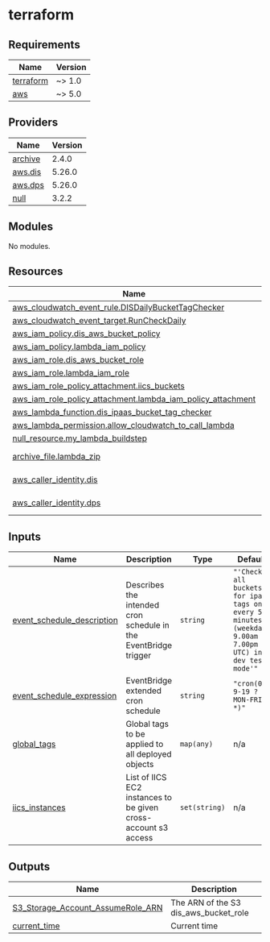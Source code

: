 # terraform

<!-- BEGINNING OF PRE-COMMIT-TERRAFORM DOCS HOOK -->
## Requirements

| Name | Version |
|------|---------|
| <a name="requirement_terraform"></a> [terraform](#requirement\_terraform) | ~> 1.0 |
| <a name="requirement_aws"></a> [aws](#requirement\_aws) | ~> 5.0 |

## Providers

| Name | Version |
|------|---------|
| <a name="provider_archive"></a> [archive](#provider\_archive) | 2.4.0 |
| <a name="provider_aws.dis"></a> [aws.dis](#provider\_aws.dis) | 5.26.0 |
| <a name="provider_aws.dps"></a> [aws.dps](#provider\_aws.dps) | 5.26.0 |
| <a name="provider_null"></a> [null](#provider\_null) | 3.2.2 |

## Modules

No modules.

## Resources

| Name | Type |
|------|------|
| [aws_cloudwatch_event_rule.DISDailyBucketTagChecker](https://registry.terraform.io/providers/hashicorp/aws/latest/docs/resources/cloudwatch_event_rule) | resource |
| [aws_cloudwatch_event_target.RunCheckDaily](https://registry.terraform.io/providers/hashicorp/aws/latest/docs/resources/cloudwatch_event_target) | resource |
| [aws_iam_policy.dis_aws_bucket_policy](https://registry.terraform.io/providers/hashicorp/aws/latest/docs/resources/iam_policy) | resource |
| [aws_iam_policy.lambda_iam_policy](https://registry.terraform.io/providers/hashicorp/aws/latest/docs/resources/iam_policy) | resource |
| [aws_iam_role.dis_aws_bucket_role](https://registry.terraform.io/providers/hashicorp/aws/latest/docs/resources/iam_role) | resource |
| [aws_iam_role.lambda_iam_role](https://registry.terraform.io/providers/hashicorp/aws/latest/docs/resources/iam_role) | resource |
| [aws_iam_role_policy_attachment.iics_buckets](https://registry.terraform.io/providers/hashicorp/aws/latest/docs/resources/iam_role_policy_attachment) | resource |
| [aws_iam_role_policy_attachment.lambda_iam_policy_attachment](https://registry.terraform.io/providers/hashicorp/aws/latest/docs/resources/iam_role_policy_attachment) | resource |
| [aws_lambda_function.dis_ipaas_bucket_tag_checker](https://registry.terraform.io/providers/hashicorp/aws/latest/docs/resources/lambda_function) | resource |
| [aws_lambda_permission.allow_cloudwatch_to_call_lambda](https://registry.terraform.io/providers/hashicorp/aws/latest/docs/resources/lambda_permission) | resource |
| [null_resource.my_lambda_buildstep](https://registry.terraform.io/providers/hashicorp/null/latest/docs/resources/resource) | resource |
| [archive_file.lambda_zip](https://registry.terraform.io/providers/hashicorp/archive/latest/docs/data-sources/file) | data source |
| [aws_caller_identity.dis](https://registry.terraform.io/providers/hashicorp/aws/latest/docs/data-sources/caller_identity) | data source |
| [aws_caller_identity.dps](https://registry.terraform.io/providers/hashicorp/aws/latest/docs/data-sources/caller_identity) | data source |

## Inputs

| Name | Description | Type | Default | Required |
|------|-------------|------|---------|:--------:|
| <a name="input_event_schedule_description"></a> [event\_schedule\_description](#input\_event\_schedule\_description) | Describes the intended cron schedule in the EventBridge trigger | `string` | `"'Checks all buckets for ipaas tags once every 5 minutes (weekdays 9.00am - 7.00pm UTC) in dev test mode'"` | no |
| <a name="input_event_schedule_expression"></a> [event\_schedule\_expression](#input\_event\_schedule\_expression) | EventBridge extended cron schedule | `string` | `"cron(0/5 9-19 ? * MON-FRI *)"` | no |
| <a name="input_global_tags"></a> [global\_tags](#input\_global\_tags) | Global tags to be applied to all deployed objects | `map(any)` | n/a | yes |
| <a name="input_iics_instances"></a> [iics\_instances](#input\_iics\_instances) | List of IICS EC2 instances to be given cross-account s3 access | `set(string)` | n/a | yes |

## Outputs

| Name | Description |
|------|-------------|
| <a name="output_S3_Storage_Account_AssumeRole_ARN"></a> [S3\_Storage\_Account\_AssumeRole\_ARN](#output\_S3\_Storage\_Account\_AssumeRole\_ARN) | The ARN of the S3 dis\_aws\_bucket\_role |
| <a name="output_current_time"></a> [current\_time](#output\_current\_time) | Current time |
<!-- END OF PRE-COMMIT-TERRAFORM DOCS HOOK -->
